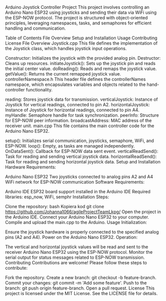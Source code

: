 Arduino Joystick Controller Project
This project involves controlling an Arduino Nano ESP32 using joysticks and sending their data via WiFi using the ESP-NOW protocol. The project is structured with object-oriented principles, leveraging namespaces, tasks, and semaphores for efficient handling and communication.

Table of Contents
File Overview
Setup and Installation
Usage
Contributing
License
File Overview
Joystick.cpp
This file defines the implementation of the Joystick class, which handles joystick input operations.

Constructor: Initializes the joystick with the provided analog pin.
Destructor: Cleans up resources.
initiateJoystick(): Sets up the joystick pin and reads the initial center value.
doReading(): Reads and remaps the joystick value.
getValue(): Returns the current remapped joystick value.
controllerNamespace.h
This header file defines the controllerNames namespace, which encapsulates variables and objects related to the hand-controller functionality.

reading: Stores joystick data for transmission.
verticalJoystick: Instance of Joystick for vertical readings, connected to pin A2.
horizontalJoystick: Instance of Joystick for horizontal readings, connected to pin A4.
myHandle: Semaphore handle for task synchronization.
peerInfo: Structure for ESP-NOW peer information.
broadcastAddress: MAC address of the receiver unit.
main.cpp
This file contains the main controller code for the Arduino Nano ESP32.

setup(): Initializes serial communication, joysticks, semaphore, WiFi, and ESP-NOW.
loop(): Empty, as tasks are managed independently.
OnDataSent(): Callback for ESP-NOW data sent event.
verticalReadSend(): Task for reading and sending vertical joystick data.
horizontalReadSend(): Task for reading and sending horizontal joystick data.
Setup and Installation
Hardware Requirements:

Arduino Nano ESP32
Two joysticks connected to analog pins A2 and A4
WiFi network for ESP-NOW communication
Software Requirements:

Arduino IDE
ESP32 board support installed in the Arduino IDE
Required libraries: esp_now, WiFi, semphr
Installation Steps:

Clone the repository:
bash
Kopiera kod
git clone https://github.com/Johanna1066/agileProjectTeamLkpg/
Open the project in the Arduino IDE.
Connect your Arduino Nano ESP32 to your computer.
Compile and upload the main.cpp to the Arduino.
Usage
Initialization:

Ensure the joystick hardware is properly connected to the specified analog pins (A2 and A4).
Power on the Arduino Nano ESP32.
Operation:

The vertical and horizontal joystick values will be read and sent to the receiver Arduino Nano ESP32 using the ESP-NOW protocol.
Monitor the serial output for status messages related to ESP-NOW transmission.
Contributing
Contributions are welcome! Please follow these steps to contribute:

Fork the repository.
Create a new branch: git checkout -b feature-branch.
Commit your changes: git commit -m 'Add some feature'.
Push to the branch: git push origin feature-branch.
Open a pull request.
License
This project is licensed under the MIT License. See the LICENSE file for details.
